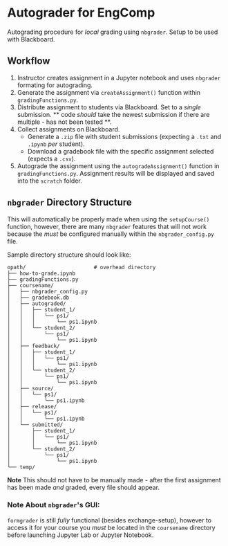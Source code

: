 # Autograder for EngComp

Autograding procedure for _local_ grading using `nbgrader`. Setup to be used with Blackboard.

## Workflow
1. Instructor creates assignment in a Jupyter notebook and uses `nbgrader` formating for autograding.
2. Generate the assignment via `createAssignment()` function within `gradingFunctions.py`.
3. Distribute assignment to students via Blackboard. Set to a _single_ submission. ** code _should_ take the newest submission if there are multiple - has not been tested **. 
4. Collect assignments on Blackboard. 
    - Generate a `.zip` file with student submissions (expecting a `.txt` and `.ipynb` _per_ student). 
    - Download a gradebook file with the specific assignment selected (expects a `.csv`). 
5. Autograde the assignment using the `autogradeAssignment()` function in `gradingFunctions.py`. Assignment results will be displayed and saved into the `scratch` folder. 

## `nbgrader` Directory Structure
This will automatically be properly made when using the `setupCourse()` function, however, there are many `nbgrader` features that will not work because the _must_ be configured manually within the `nbgrader_config.py` file. 

Sample directory structure should look like:
```
opath/                      # overhead directory
├── how-to-grade.ipynb
├── gradingFunctions.py
├── coursename/
│   ├── nbgrader_config.py
│   ├── gradebook.db
│   ├── autograded/
│   │   ├── student_1/
│   │   │   └── ps1/
│   │   │       └── ps1.ipynb
│   │   └── student_2/
│   │       └── ps1/
│   │           └── ps1.ipynb
│   ├── feedback/
│   │   ├── student_1/
│   │   │   └── ps1/
│   │   │       └── ps1.ipynb
│   │   └── student_2/
│   │       └── ps1/
│   │           └── ps1.ipynb
│   ├── source/
│   │   └── ps1/
│   │       └── ps1.ipynb
│   ├── release/
│   │   └── ps1/
│   │       └── ps1.ipynb
│   └── submitted/
│       ├── student_1/
│       │   └── ps1/
│       │       └── ps1.ipynb
│       └── student_2/
│           └── ps1/
│               └── ps1.ipynb
└── temp/
```
**Note** This should not have to be manually made - after the first assignment has been made _and_ graded, every file should appear. 

### Note About `nbgrader`'s GUI:
`formgrader` is still _fully_ functional (besides exchange-setup), however to access it for your course you _must_ be located in the `coursename` directory before launching Jupyter Lab or Jupyter Notebook. 